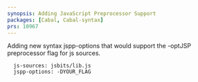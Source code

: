 ```yaml
---
synopsis: Adding JavaScript Preprocessor Support
packages: [Cabal, Cabal-syntax]
prs: 10967
---
```


Adding new syntax jspp-options that would support the -optJSP preprocessor flag for js sources.

```
  js-sources: jsbits/lib.js
  jspp-options: -DYOUR_FLAG
```

